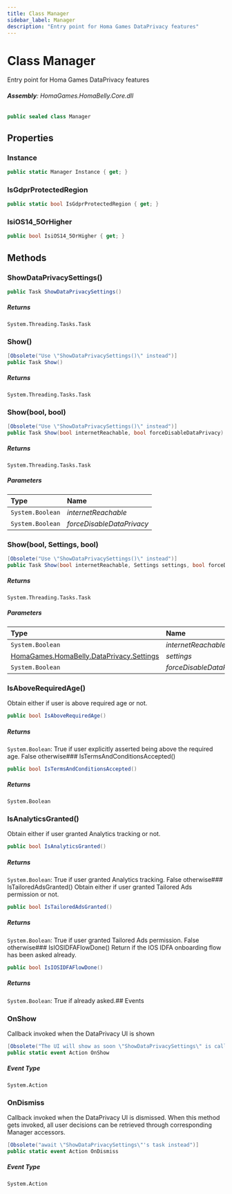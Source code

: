 ```yaml
---
title: Class Manager
sidebar_label: Manager
description: "Entry point for Homa Games DataPrivacy features"
---
```

# Class Manager
Entry point for Homa Games DataPrivacy features

###### **Assembly**: HomaGames.HomaBelly.Core.dll

```csharp title="Declaration"
public sealed class Manager
```
## Properties
### Instance


```csharp title="Declaration"
public static Manager Instance { get; }
```
### IsGdprProtectedRegion


```csharp title="Declaration"
public static bool IsGdprProtectedRegion { get; }
```
### IsiOS14_5OrHigher


```csharp title="Declaration"
public bool IsiOS14_5OrHigher { get; }
```
## Methods
### ShowDataPrivacySettings()


```csharp title="Declaration"
public Task ShowDataPrivacySettings()
```

##### Returns

`System.Threading.Tasks.Task`
### Show()


```csharp title="Declaration"
[Obsolete("Use \"ShowDataPrivacySettings()\" instead")]
public Task Show()
```

##### Returns

`System.Threading.Tasks.Task`
### Show(bool, bool)


```csharp title="Declaration"
[Obsolete("Use \"ShowDataPrivacySettings()\" instead")]
public Task Show(bool internetReachable, bool forceDisableDataPrivacy)
```

##### Returns

`System.Threading.Tasks.Task`

##### Parameters

| Type | Name |
|:--- |:--- |
| `System.Boolean` | *internetReachable* |
| `System.Boolean` | *forceDisableDataPrivacy* |

### Show(bool, Settings, bool)


```csharp title="Declaration"
[Obsolete("Use \"ShowDataPrivacySettings()\" instead")]
public Task Show(bool internetReachable, Settings settings, bool forceDisableDataPrivacy)
```

##### Returns

`System.Threading.Tasks.Task`

##### Parameters

| Type | Name |
|:--- |:--- |
| `System.Boolean` | *internetReachable* |
| [HomaGames.HomaBelly.DataPrivacy.Settings](../HomaGames.HomaBelly.DataPrivacy/Settings) | *settings* |
| `System.Boolean` | *forceDisableDataPrivacy* |

### IsAboveRequiredAge()
Obtain either if user is above required age or not.

```csharp title="Declaration"
public bool IsAboveRequiredAge()
```

##### Returns

`System.Boolean`: True if user explicitly asserted being above the required age. False otherwise### IsTermsAndConditionsAccepted()


```csharp title="Declaration"
public bool IsTermsAndConditionsAccepted()
```

##### Returns

`System.Boolean`
### IsAnalyticsGranted()
Obtain either if user granted Analytics tracking or not.

```csharp title="Declaration"
public bool IsAnalyticsGranted()
```

##### Returns

`System.Boolean`: True if user granted Analytics tracking. False otherwise### IsTailoredAdsGranted()
Obtain either if user granted Tailored Ads permission or not.

```csharp title="Declaration"
public bool IsTailoredAdsGranted()
```

##### Returns

`System.Boolean`: True if user granted Tailored Ads permission. False otherwise### IsIOSIDFAFlowDone()
Return if the IOS IDFA onboarding flow has been asked already.

```csharp title="Declaration"
public bool IsIOSIDFAFlowDone()
```

##### Returns

`System.Boolean`: True if already asked.## Events
### OnShow
Callback invoked when the DataPrivacy UI is shown

```csharp title="Declaration"
[Obsolete("The UI will show as soon \"ShowDataPrivacySettings\" is called")]
public static event Action OnShow
```
##### Event Type
`System.Action`
### OnDismiss
Callback invoked when the DataPrivacy UI is dismissed. When this
method gets invoked, all user decisions can be retrieved
through corresponding Manager accessors.

```csharp title="Declaration"
[Obsolete("await \"ShowDataPrivacySettings\"'s task instead")]
public static event Action OnDismiss
```
##### Event Type
`System.Action`
